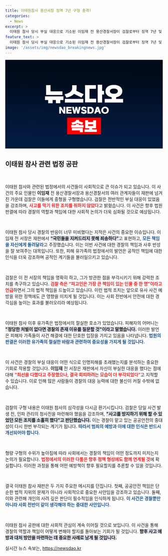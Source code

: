 ```yaml
---
title: 이태원참사 용산서장 징역 7년 구형 충격!
categories:
  - News
excerpt: >
  이태원 참사 당시 부실 대응으로 기소된 이임재 전 용산경찰서장이 검찰로부터 징역 7년 및 동료에게도 중형이 구형됐다. 그는 모든 책임을 나에게 물어달라며 반성을 표명했지만 유족들은 엄벌을 촉구하고 있다.
feature_text: >
  이태원 참사 당시 부실 대응으로 기소된 이임재 전 용산경찰서장이 검찰로부터 징역 7년 및 동료에게도 중형이 구형됐다. 그는 모든 책임을 나에게 물어달라며 반성을 표명했지만 유족들은 엄벌을 촉구하고 있다.
image: '/assets/img/newsdao_breakingnews.jpg'
---
```


<p><img src="/assets/img/newsdao_breakingnews.jpg" alt="flaretime 속보" /></p>

<h2 data-ke-size="size26">이태원 참사 관련 법정 공판</h2>

<p data-ke-size="size16">&nbsp;</p>

<p>이태원 참사와 관련된 법정에서의 사건들이 사회적으로 큰 이슈가 되고 있습니다. 이 사건의 주요 인물인 <b>이임재</b> 전 용산경찰서장과 용산경찰서의 여러 관계자들이 재판에 넘겨진 가운데 검찰은 이들에게 중형을 구형했습니다. 검찰은 전반적인 부실 대응이 있었음을 강조하며, <b><span style="color: #ee2323;">사고를 막기 위한 조치를 취하지 않았다</span></b>고 밝혔습니다. 이 사건은 향후 법원 판결에 따라 경찰의 역할과 책임에 대한 사회적 논의가 더욱 심화될 것으로 예상됩니다.</p>

<p data-ke-size="size16">&nbsp;</p>

<p>이태원 참사 당시 경찰의 반응이 너무 미비했다는 지적은 사건의 중요한 이슈입니다. 이임재 전 서장은 재판에서 <b><span style="background-color: #21538527;">“국민들을 지켜드리지 못해 죄송하다”</span></b>고 표현하고, <b><span style="color: #1a5490;">모든 책임을 자신에게 돌려달라</span></b>고 주장했습니다. 이는 이번 사건에 대한 경찰의 책임과 사후 반성을 잘 보여주는 대목입니다. 또한, 피해 유가족의 법정에서의 발언은 공적인 책임에 대한 인식을 더욱 강조하며 공적인 계기들을 불러일으키고 있습니다.</p>

<p data-ke-size="size16">&nbsp;</p>

<p>검찰은 이 전 서장의 책임을 명확히 하고, 그가 방관한 점을 부각시키기 위해 강력한 조치를 촉구하고 있습니다. <b><span style="color: #ee2323;">검찰 측은 “피고인은 가장 큰 책임이 있는 인물 중 한 명”이라고 언급</span></b>하면서 그의 법적 책임을 드높이고 있습니다. 이런 법적 조치는 앞으로 유사 사건 예방을 위한 정책에도 큰 영향을 미치게 될 것입니다. 이는 사회 전반에서 안전에 대한 경각심을 높이는 효과를 불러오리라 예상됩니다.</p>

<p data-ke-size="size16">&nbsp;</p>

<p>이태원 참사 이후 유가족은 법정에서의 절실한 호소가 있었습니다. 피해자의 어머니는 <b><span style="background-color: #21538527;">"정당한 처벌이 없다면 경찰의 존재 이유를 질문할 것"이라고 말했습니다.</span></b> 이러한 발언은 피해자 가족들이 사건 해결에 대한 단호한 입장을 가지고 있음을 나타냅니다. <b><span style="color: #1a5490;">법원의 판결은 이러한 유가족의 절실한 바람과 관련하여 중요성을 가지게 될 것입니다.</span></b></p>

<p data-ke-size="size16">&nbsp;</p>

<p>이 사건은 경찰의 부실 대응이 어떤 식으로 인명피해를 초래했는지를 분석하는 중요한 기회로 작용할 것입니다. <b>이임재</b> 전 서장은 재판에서 자신이 부실한 대응을 했다는 점에 대해 <b><span style="color: #ee2323;">“최선을 다했다고 주장했으나, 결국 회피하려는 모습이 더 부각되었다”</span></b>고 지적할 수 있습니다. 이로 인해 많은 사람들이 경찰의 대응 능력에 대한 불신이 커질 수밖에 없습니다.</p>

<p data-ke-size="size16">&nbsp;</p>

<p>검찰의 구형 내용은 이태원 참사의 심각성을 다시금 환기시킵니다. 검찰은 당일 사건 발생 전, 인파 관리의 청사진을 마련해야 했음을 강조하며, <b><span style="background-color: #21538527;">"사고를 방지하기 위해 할 수 있었던 모든 조치를 소홀히 했다"고 판단했습니다.</span></b> 이는 경찰이 맡고 있는 공공안전의 중대성이 다시 한번 부각되는 계기가 됩니다. <b><span style="color: #1a5490;">따라서 범죄의 예방과 이에 대한 인식은 반드시 개선되어야 합니다.</span></b> </p>

<p data-ke-size="size16">&nbsp;</p>

<p>형량 구형의 수위가 높아짐에 따라 사회에서는 경찰의 책임이 어떤 정도까지 미치는지 논의가 필요합니다. <b><span style="color: #ee2323;">법정에서의 이러한 다툼은 향후 정책 형성에도 함께 연계될 것</span></b>에 확실합니다. 이러한 과정을 통해 어떤 예방책이 향후 필요할지를 추론할 수 있을 것입니다. </p>

<p data-ke-size="size16">&nbsp;</p>

<p>결국 이태원 참사 재판은 두 가지 주요한 메시지를 던집니다. 첫째, 공공안전 책임은 단순한 법적 지위의 문제가 아니라 사회적으로 중요한 사안임을 강조하고 있습니다. 둘째, 이와 관련해 개인의 사려 깊은 판단이 필수적임을 인식하게 됩니다. <b><span style="color: #1a5490;">이 사건은 경찰뿐만 아니라 사회 전반이 같이 생각해야 하는 중대한 사안입니다.</span></b> </p>

<p data-ke-size="size16">&nbsp;</p>

<p>이태원 참사 공판에 대한 사회적 관심이 계속 이어질 것으로 보입니다. 이 사건을 통해 경찰의 역할과 책임이 어떻게 변해야 할지를 돌아보는 기회가 될 것입니다. <b><span style="background-color: #21538527;">향후 사고 예방과 대처 방안을 마련하는 데 중요한 사례로 남게 될 것입니다.</span></b></p>
실시간 뉴스 속보는, <a href="https://newsdao.kr" rel="dofollow">https://newsdao.kr</a>


